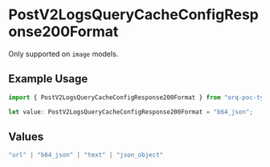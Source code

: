# PostV2LogsQueryCacheConfigResponse200Format

Only supported on `image` models.

## Example Usage

```typescript
import { PostV2LogsQueryCacheConfigResponse200Format } from "orq-poc-typescript-multi-env-version/models/operations";

let value: PostV2LogsQueryCacheConfigResponse200Format = "b64_json";
```

## Values

```typescript
"url" | "b64_json" | "text" | "json_object"
```